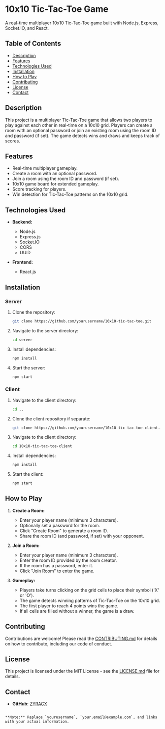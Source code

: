 # 10x10 Tic-Tac-Toe Game

A real-time multiplayer 10x10 Tic-Tac-Toe game built with Node.js, Express, Socket.IO, and React.

## Table of Contents

- [Description](#description)
- [Features](#features)
- [Technologies Used](#technologies-used)
- [Installation](#installation)
- [How to Play](#how-to-play)
- [Contributing](#contributing)
- [License](#license)
- [Contact](#contact)

## Description

This project is a multiplayer Tic-Tac-Toe game that allows two players to play against each other in real-time on a 10x10 grid. Players can create a room with an optional password or join an existing room using the room ID and password (if set). The game detects wins and draws and keeps track of scores.

## Features

- Real-time multiplayer gameplay.
- Create a room with an optional password.
- Join a room using the room ID and password (if set).
- 10x10 game board for extended gameplay.
- Score tracking for players.
- Win detection for Tic-Tac-Toe patterns on the 10x10 grid.

## Technologies Used

- **Backend:**
  - Node.js
  - Express.js
  - Socket.IO
  - CORS
  - UUID

- **Frontend:**
  - React.js

## Installation

### Server

1. Clone the repository:
   ```bash
   git clone https://github.com/yourusername/10x10-tic-tac-toe.git
   ```
2. Navigate to the server directory:
   ```bash
   cd server
   ```
3. Install dependencies:
   ```bash
   npm install
   ```
4. Start the server:
   ```bash
   npm start
   ```

### Client

1. Navigate to the client directory:
   ```bash
   cd ..
   ```
2. Clone the client repository if separate:
   ```bash
   git clone https://github.com/yourusername/10x10-tic-tac-toe-client.git
   ```
3. Navigate to the client directory:
   ```bash
   cd 10x10-tic-tac-toe-client
   ```
4. Install dependencies:
   ```bash
   npm install
   ```
5. Start the client:
   ```bash
   npm start
   ```

## How to Play

1. **Create a Room:**
    - Enter your player name (minimum 3 characters).
    - Optionally set a password for the room.
    - Click "Create Room" to generate a room ID.
    - Share the room ID (and password, if set) with your opponent.

2. **Join a Room:**
    - Enter your player name (minimum 3 characters).
    - Enter the room ID provided by the room creator.
    - If the room has a password, enter it.
    - Click "Join Room" to enter the game.

3. **Gameplay:**
    - Players take turns clicking on the grid cells to place their symbol ('X' or 'O').
    - The game detects winning patterns of Tic-Tac-Toe on the 10x10 grid.
    - The first player to reach 4 points wins the game.
    - If all cells are filled without a winner, the game is a draw.

## Contributing

Contributions are welcome! Please read the [CONTRIBUTING.md](CONTRIBUTING.md) for details on how to contribute, including our code of conduct.

## License

This project is licensed under the MIT License - see the [LICENSE.md](LICENSE) file for details.

## Contact

- **GitHub:** [ZYRACX](https://github.com/ZYRACX)

```

**Note:** Replace `yourusername`, `your.email@example.com`, and links with your actual information.
